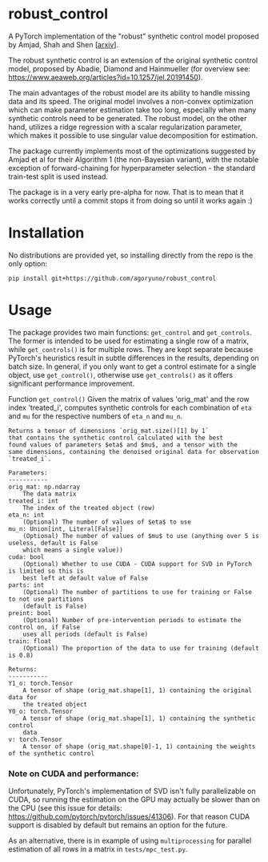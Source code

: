 # robust_control

A PyTorch implementation of the "robust" synthetic control model proposed by Amjad, Shah and Shen \[[arxiv](https://arxiv.org/abs/1711.06940)\].

The robust synthetic control is an extension of the original synthetic control model, proposed by Abadie, Diamond and Hainmueller (for overview see:
https://www.aeaweb.org/articles?id=10.1257/jel.20191450).

The main advantages of the robust model are its ability to handle missing data and its speed. The original model involves a
non-convex optimization which can make parameter estimation take too long, especially when many synthetic controls need to be generated. The robust model,
on the other hand, utilizes a ridge regression with a scalar regularization parameter, which makes it possible to use singular value decomposition for
estimation.

The package currently implements most of the optimizations suggested by Amjad et al for their Algorithm 1 (the non-Bayesian variant), with the notable exception of forward-chaining for
hyperparameter selection - the standard train-test split is used instead.

The package is in a very early pre-alpha for now. That is to mean that it works correctly until a commit stops it from doing so until it works
again :)

# Installation

No distributions are provided yet, so installing directly from the repo is the only option:

`pip install git+https://github.com/agoryuno/robust_control`

# Usage

The package provides two main functions: `get_control` and `get_controls`. The former is intended to be used for estimating a single row of a matrix, while `get_controls()` is for multiple rows.
They are kept separate because PyTorch's heuristics result in subtle differences in the results,
 depending on batch size. In general, if you only want to get a control estimate for a single object, use `get_control()`, otherwise use `get_controls()` as it offers significant performance
 improvement.

Function `get_control()` Given the matrix of values 'orig_mat' and the row index 
    'treated_i', computes synthetic controls for each combination
    of `eta` and `mu` for the respective numbers of `eta_n` and 
    `mu_n`.
    
    Returns a tensor of dimensions `orig_mat.size()[1] by 1` 
    that contains the synthetic control calculated with the best 
    found values of parameters $eta$ and $mu$, and a tensor with the
    same dimensions, containing the denoised original data for observation
    `treated_i`.

    Parameters:
    -----------
    orig_mat: np.ndarray
        The data matrix
    treated_i: int
        The index of the treated object (row)
    eta_n: int
        (Optional) The number of values of $eta$ to use
    mu_n: Union[int, Literal[False]]
        (Optional) The number of values of $mu$ to use (anything over 5 is useless, default is False
        which means a single value))
    cuda: bool
        (Optional) Whether to use CUDA - CUDA support for SVD in PyTorch is limited so this is
        best left at default value of False
    parts: int
        (Optional) The number of partitions to use for training or False to not use partitions
        (default is False)
    preint: bool
        (Optional) Number of pre-intervention periods to estimate the control on, if False
        uses all periods (default is False)
    train: float
        (Optional) The proportion of the data to use for training (default is 0.8)
    
    Returns:
    -----------
    Y1_o: torch.Tensor
        A tensor of shape (orig_mat.shape[1], 1) containing the original data for 
        the treated object
    Y0_o: torch.Tensor
        A tensor of shape (orig_mat.shape[1], 1) containing the synthetic control
        data
    v: torch.Tensor
        A tensor of shape (orig_mat.shape[0]-1, 1) containing the weights of the synthetic control


### Note on CUDA and performance:

Unfortunately, PyTorch's implementation of SVD isn't fully parallelizable on CUDA, so running the
estimation on the GPU may actually be slower than on the CPU (see this issue for details: https://github.com/pytorch/pytorch/issues/41306). For that reason CUDA support is disabled by default
but remains an option for the future.

As an alternative, there is in example of using `multiprocessing` for parallel estimation of
all rows in a matrix in `tests/mpc_test.py`.